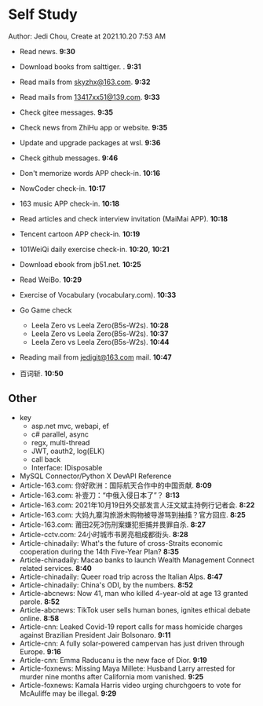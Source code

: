 # Self Study

Author: Jedi Chou, Create at 2021.10.20 7:53 AM

* Read news. **9:30**
* Download books from salttiger. . **9:31**
* Read mails from skyzhx@163.com. **9:32**
* Read mails from 13417xx51@139.com. **9:33**
* Check gitee messages. **9:35**
* Check news from ZhiHu app or website. **9:35**
* Update and upgrade packages at wsl. **9:36**
* Check github messages. **9:46**
* Don't memorize words APP check-in. **10:16**
* NowCoder check-in. **10:17**
* 163 music APP check-in. **10:18**
* Read articles and check interview invitation (MaiMai APP). **10:18**
* Tencent cartoon APP check-in. **10:19**
* 101WeiQi daily exercise check-in. **10:20**, **10:21**
* Download ebook from jb51.net. **10:25**

* Read WeiBo. **10:29**
* Exercise of Vocabulary (vocabulary.com). **10:33**
* Go Game check
  * Leela Zero vs Leela Zero(B5s-W2s). **10:28**
  * Leela Zero vs Leela Zero(B5s-W2s). **10:37**
  * Leela Zero vs Leela Zero(B5s-W2s). **10:44**
* Reading mail from jedigit@163.com mail. **10:47**
* 百词斩. **10:50**

## Other

* key
  * asp.net mvc, webapi, ef
  * c# parallel, async
  * regx, multi-thread
  * JWT, oauth2, log(ELK)
  * call back
  * Interface: IDisposable
* MySQL Connector/Python X DevAPI Reference
* Article-163.com: 你好欧洲：国际航天合作中的中国贡献. **8:09**
* Article-163.com: 补壹刀：“中俄入侵日本了”？ **8:13**
* Article-163.com: 2021年10月19日外交部发言人汪文斌主持例行记者会. **8:22**
* Article-163.com: 大妈九寨沟旅游未购物被导游骂到抽搐？官方回应. **8:25**
* Article-163.com: 莆田2死3伤刑案嫌犯拒捕并畏罪自杀. **8:27**
* Article-cctv.com: 24小时城市书房亮相成都街头. **8:28**
* Article-chinadaily: What's the future of cross-Straits economic cooperation during the 14th Five-Year Plan? **8:35**
* Article-chinadaily: Macao banks to launch Wealth Management Connect related services. **8:40**
* Article-chinadaily: Queer road trip across the Italian Alps. **8:47**
* Article-chinadaily: China's ODI, by the numbers. **8:52**
* Article-abcnews: Now 41, man who killed 4-year-old at age 13 granted parole. **8:52**
* Article-abcnews: TikTok user sells human bones, ignites ethical debate online. **8:58**
* Article-cnn: Leaked Covid-19 report calls for mass homicide charges against Brazilian President Jair Bolsonaro. **9:11**
* Article-cnn: A fully solar-powered campervan has just driven through Europe. **9:16**
* Article-cnn: Emma Raducanu is the new face of Dior. **9:19**
* Article-foxnews: Missing Maya Millete: Husband Larry arrested for murder nine months after California mom vanished. **9:25**
* Article-foxnews: Kamala Harris video urging churchgoers to vote for McAuliffe may be illegal. **9:29**
